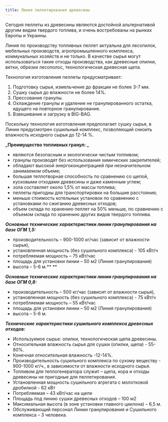 ```yaml
---
title: Линия пеллетирования древесины
---
```

Сегодня пеллеты из древесины являются достойной альтернативой другим видам твердого топлива, и очень востребованы на рынках Европы и Украины.

Линия по производству топливных пеллет актуальна для лесопилок, мебельных производств, агропромышленного комплекса, коммунальных хозяйств и не только. В качестве сырья могут использоваться такие отходы производства, как древесные опилки, ветки, обрезки лесополос, технологическая древесная щепа.

Технология изготовления пеллеты предусматривает:

1. Подготовку сырья, измельчение до фракции не более 3-7 мм.
2. Сушку сырья до влажности не более 14%.
3. Прессование гранулы. 
4. Охлаждение гранулы и удаление не гранулированного остатка, идущего на повторное гранулирование.
5. Взвешивание и загрузку в BIG-BAG.

Поскольку технология изготовления предполагает сушку сырья, в Линии предусмотрен сушильный комплекс, позволяющий снизить влажность исходного сырья до 12-14 %.

**_Преимущество топливных гранул:_**

* являются безопасным и экологически чистым топливом;
* гранулы производят без использования химических закрепителей;
* обладают высокой энергоконцентрацией при незначительном занимаемом объеме;
* большая теплотворная способность по сравнению со щепой, кусковыми отходами древесины и даже каменным углем;
* зола составляет около 1,5% от массы топлива;
* пеллеты пригодны для транспортировки на большие расстояния;
* меньше стоимость котельных установок по сравнению с установками по сжиганию древесных отходов;
* объем склада по хранению пеллет на 50% меньше, по сравнению с объемом склада по хранению других видов твердого топлива.

_**Основные технические характеристики линии гранулирования на базе ОГМ 1,5:**_

* производительность – 900-1000 кг/час (зависит от влажности сырья), 
* установленная мощность (без сушильного комплекса) - 105 кВт/ч
* потребляемая мощность – 75 кВт/час  
* площадь для установки линии – 50 м2 (Линия гранулирования)
* высота – 5-6 м._****_

_**Основные технические характеристики линии гранулирования на базе ОГМ 0,8:**_

* производительность – 500 кг/час (зависит от влажности сырья), 
* установленная мощность (без сушильного комплекса) - 75 кВт/ч
* потребляемая мощность – 55 кВт/час  
* площадь для установки линии – 50 м2 (Линия гранулирования)
* высота – 5-6 м.

_**Технические характеристики сушильного комплекса древесных отходов:**_

* Используемое сырье: опилки, технологическая щепа древесины.
* Относительная влажность сырья для сушки (опилки, щепа) - 55-80%.
* Конечная относительная влажность -12-14%.
* Производительность сушильного комплекса по сухому веществу - 900-1000 кг/ч., в зависимости от влажности исходного сырья.
* Топливом для теплогенератора служит – щепа, кора и отходы древесины не пригодные для пеллетирования.
* Установленная мощность сушильного агрегата с молотковой дробилкой - 62 кВт
* Потребляемая – 43 кВт/час на щепе
* Площадь под линию сушки древесных отходов – 100 м2
* Максимальная высота (в зоне установки главного циклона) – 6,5 м.
* Обслуживающий персонал Линии гранулирования и Сушильного комплекса – 3 человека.

